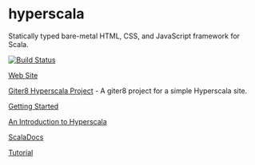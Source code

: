 hyperscala
============

Statically typed bare-metal HTML, CSS, and JavaScript framework for Scala.

[![Build Status](http://build.sgine.org/buildStatus/icon?job=hyperscala)](http://build.sgine.org/job/hyperscala/)

[Web Site](http://www.hyperscala.org)

[Giter8 Hyperscala Project](https://github.com/darkfrog26/hyperscala.g8) - A giter8 project for a simple Hyperscala site.

[Getting Started](http://www.matthicks.com/2013/01/hyperscala-getting-started.html)

[An Introduction to Hyperscala](http://www.matthicks.com/2013/01/hyperscala-introduction.html)

[ScalaDocs](http://build.sgine.org/job/hyperscala/javadoc)

[Tutorial](tutorial/tutorial.md)
